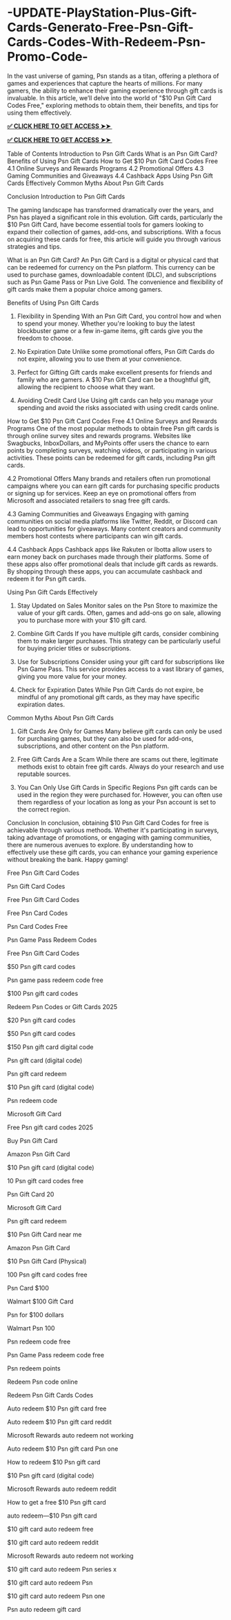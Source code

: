 # -UPDATE-PlayStation-Plus-Gift-Cards-Generato-Free-Psn-Gift-Cards-Codes-With-Redeem-Psn-Promo-Code-
In the vast universe of gaming, Psn stands as a titan, offering a plethora of games and experiences that capture the hearts of millions. For many gamers, the ability to enhance their gaming experience through gift cards is invaluable. In this article, we’ll delve into the world of "$10 Psn Gift Card Codes Free," exploring methods to obtain them, their benefits, and tips for using them effectively.

**[✅ CLICK HERE TO GET ACCESS ➤➤ ​​](https://xnproo.com/giftcards/)**

**[✅ CLICK HERE TO GET ACCESS ➤➤ ​​](https://xnproo.com/giftcards/)**

Table of Contents
Introduction to Psn Gift Cards
What is an Psn Gift Card?
Benefits of Using Psn Gift Cards
How to Get $10 Psn Gift Card Codes Free
4.1 Online Surveys and Rewards Programs
4.2 Promotional Offers
4.3 Gaming Communities and Giveaways
4.4 Cashback Apps
Using Psn Gift Cards Effectively
Common Myths About Psn Gift Cards

Conclusion
Introduction to Psn Gift Cards

The gaming landscape has transformed dramatically over the years, and Psn has played a significant role in this evolution. Gift cards, particularly the $10 Psn Gift Card, have become essential tools for gamers looking to expand their collection of games, add-ons, and subscriptions. With a focus on acquiring these cards for free, this article will guide you through various strategies and tips.

What is an Psn Gift Card?
An Psn Gift Card is a digital or physical card that can be redeemed for currency on the Psn platform. This currency can be used to purchase games, downloadable content (DLC), and subscriptions such as Psn Game Pass or Psn Live Gold. The convenience and flexibility of gift cards make them a popular choice among gamers.

Benefits of Using Psn Gift Cards
1. Flexibility in Spending
With an Psn Gift Card, you control how and when to spend your money. Whether you're looking to buy the latest blockbuster game or a few in-game items, gift cards give you the freedom to choose.

2. No Expiration Date
Unlike some promotional offers, Psn Gift Cards do not expire, allowing you to use them at your convenience.

3. Perfect for Gifting
Gift cards make excellent presents for friends and family who are gamers. A $10 Psn Gift Card can be a thoughtful gift, allowing the recipient to choose what they want.

4. Avoiding Credit Card Use
Using gift cards can help you manage your spending and avoid the risks associated with using credit cards online.

How to Get $10 Psn Gift Card Codes Free
4.1 Online Surveys and Rewards Programs
One of the most popular methods to obtain free Psn gift cards is through online survey sites and rewards programs. Websites like Swagbucks, InboxDollars, and MyPoints offer users the chance to earn points by completing surveys, watching videos, or participating in various activities. These points can be redeemed for gift cards, including Psn gift cards.

4.2 Promotional Offers
Many brands and retailers often run promotional campaigns where you can earn gift cards for purchasing specific products or signing up for services. Keep an eye on promotional offers from Microsoft and associated retailers to snag free gift cards.

4.3 Gaming Communities and Giveaways
Engaging with gaming communities on social media platforms like Twitter, Reddit, or Discord can lead to opportunities for giveaways. Many content creators and community members host contests where participants can win gift cards.

4.4 Cashback Apps
Cashback apps like Rakuten or Ibotta allow users to earn money back on purchases made through their platforms. Some of these apps also offer promotional deals that include gift cards as rewards. By shopping through these apps, you can accumulate cashback and redeem it for Psn gift cards.

Using Psn Gift Cards Effectively
1. Stay Updated on Sales
Monitor sales on the Psn Store to maximize the value of your gift cards. Often, games and add-ons go on sale, allowing you to purchase more with your $10 gift card.

2. Combine Gift Cards
If you have multiple gift cards, consider combining them to make larger purchases. This strategy can be particularly useful for buying pricier titles or subscriptions.

3. Use for Subscriptions
Consider using your gift card for subscriptions like Psn Game Pass. This service provides access to a vast library of games, giving you more value for your money.

4. Check for Expiration Dates
While Psn Gift Cards do not expire, be mindful of any promotional gift cards, as they may have specific expiration dates.

Common Myths About Psn Gift Cards
1. Gift Cards Are Only for Games
Many believe gift cards can only be used for purchasing games, but they can also be used for add-ons, subscriptions, and other content on the Psn platform.

2. Free Gift Cards Are a Scam
While there are scams out there, legitimate methods exist to obtain free gift cards. Always do your research and use reputable sources.

3. You Can Only Use Gift Cards in Specific Regions
Psn gift cards can be used in the region they were purchased for. However, you can often use them regardless of your location as long as your Psn account is set to the correct region.

Conclusion
In conclusion, obtaining $10 Psn Gift Card Codes for free is achievable through various methods. Whether it's participating in surveys, taking advantage of promotions, or engaging with gaming communities, there are numerous avenues to explore. By understanding how to effectively use these gift cards, you can enhance your gaming experience without breaking the bank. Happy gaming!

Free Psn Gift Card Codes

Psn Gift Card Codes

Free Psn Gift Card Codes

Free Psn Card Codes

Psn Card Codes Free

Psn Game Pass Redeem Codes

Free Psn Gift Card Codes

$50 Psn gift card codes

Psn game pass redeem code free

$100 Psn gift card codes

Redeem Psn Codes or Gift Cards 2025

$20 Psn gift card codes

$50 Psn gift card codes

$150 Psn gift card digital code

Psn gift card (digital code)

Psn gift card redeem

$10 Psn gift card (digital code)

Psn redeem code

Microsoft Gift Card

Free Psn gift card codes 2025

Buy Psn Gift Card

Amazon Psn Gift Card

$10 Psn gift card (digital code)

10 Psn gift card codes free

Psn Gift Card 20

Microsoft Gift Card

Psn gift card redeem

$10 Psn Gift Card near me

Amazon Psn Gift Card

$10 Psn Gift Card (Physical)

100 Psn gift card codes free

Psn Card $100

Walmart $100 Gift Card

Psn for $100 dollars

Walmart Psn 100

Psn redeem code free

Psn Game Pass redeem code free

Psn redeem points

Redeem Psn code online

Redeem Psn Gift Cards Codes

Auto redeem $10 Psn gift card free

Auto redeem $10 Psn gift card reddit

Microsoft Rewards auto redeem not working

Auto redeem $10 Psn gift card Psn one

How to redeem $10 Psn gift card

$10 Psn gift card (digital code)

Microsoft Rewards auto redeem reddit

How to get a free $10 Psn gift card

auto redeem—$10 Psn gift card

$10 gift card auto redeem free

$10 gift card auto redeem reddit

Microsoft Rewards auto redeem not working

$10 gift card auto redeem Psn series x

$10 gift card auto redeem Psn

$10 gift card auto redeem Psn one

Psn auto redeem gift card
